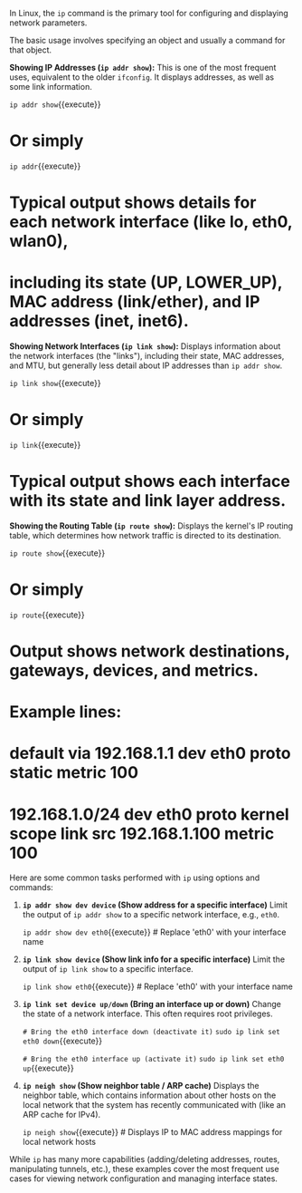 In Linux, the `ip` command is the primary tool for configuring and displaying network parameters.

The basic usage involves specifying an object and usually a command for that object.

**Showing IP Addresses (`ip addr show`):**
This is one of the most frequent uses, equivalent to the older `ifconfig`. It displays addresses, as well as some link information.

`ip addr show`{{execute}}
# Or simply
`ip addr`{{execute}}
# Typical output shows details for each network interface (like lo, eth0, wlan0),
# including its state (UP, LOWER_UP), MAC address (link/ether), and IP addresses (inet, inet6).

**Showing Network Interfaces (`ip link show`):**
Displays information about the network interfaces (the "links"), including their state, MAC addresses, and MTU, but generally less detail about IP addresses than `ip addr show`.

`ip link show`{{execute}}
# Or simply
`ip link`{{execute}}
# Typical output shows each interface with its state and link layer address.

**Showing the Routing Table (`ip route show`):**
Displays the kernel's IP routing table, which determines how network traffic is directed to its destination.

`ip route show`{{execute}}
# Or simply
`ip route`{{execute}}
# Output shows network destinations, gateways, devices, and metrics.
# Example lines:
# default via 192.168.1.1 dev eth0 proto static metric 100
# 192.168.1.0/24 dev eth0 proto kernel scope link src 192.168.1.100 metric 100

Here are some common tasks performed with `ip` using options and commands:

1.  **`ip addr show dev device` (Show address for a specific interface)**
    Limit the output of `ip addr show` to a specific network interface, e.g., `eth0`.

    `ip addr show dev eth0`{{execute}} # Replace 'eth0' with your interface name

2.  **`ip link show device` (Show link info for a specific interface)**
    Limit the output of `ip link show` to a specific interface.

    `ip link show eth0`{{execute}} # Replace 'eth0' with your interface name

3.  **`ip link set device up/down` (Bring an interface up or down)**
    Change the state of a network interface. This often requires root privileges.

    `# Bring the eth0 interface down (deactivate it)`
    `sudo ip link set eth0 down`{{execute}}

    `# Bring the eth0 interface up (activate it)`
    `sudo ip link set eth0 up`{{execute}}

4.  **`ip neigh show` (Show neighbor table / ARP cache)**
    Displays the neighbor table, which contains information about other hosts on the local network that the system has recently communicated with (like an ARP cache for IPv4).

    `ip neigh show`{{execute}} # Displays IP to MAC address mappings for local network hosts

While `ip` has many more capabilities (adding/deleting addresses, routes, manipulating tunnels, etc.), these examples cover the most frequent use cases for viewing network configuration and managing interface states.

